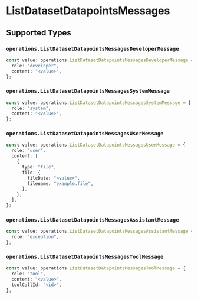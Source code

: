 # ListDatasetDatapointsMessages


## Supported Types

### `operations.ListDatasetDatapointsMessagesDeveloperMessage`

```typescript
const value: operations.ListDatasetDatapointsMessagesDeveloperMessage = {
  role: "developer",
  content: "<value>",
};
```

### `operations.ListDatasetDatapointsMessagesSystemMessage`

```typescript
const value: operations.ListDatasetDatapointsMessagesSystemMessage = {
  role: "system",
  content: "<value>",
};
```

### `operations.ListDatasetDatapointsMessagesUserMessage`

```typescript
const value: operations.ListDatasetDatapointsMessagesUserMessage = {
  role: "user",
  content: [
    {
      type: "file",
      file: {
        fileData: "<value>",
        filename: "example.file",
      },
    },
  ],
};
```

### `operations.ListDatasetDatapointsMessagesAssistantMessage`

```typescript
const value: operations.ListDatasetDatapointsMessagesAssistantMessage = {
  role: "exception",
};
```

### `operations.ListDatasetDatapointsMessagesToolMessage`

```typescript
const value: operations.ListDatasetDatapointsMessagesToolMessage = {
  role: "tool",
  content: "<value>",
  toolCallId: "<id>",
};
```

